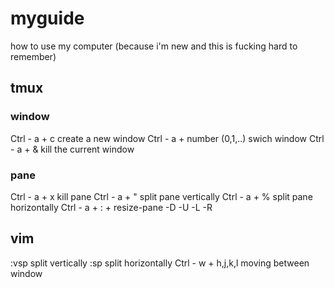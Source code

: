 # myguide
how to use my computer (because i'm new and this is fucking hard to remember)

## tmux

### window
Ctrl - a +  c              create a new window
Ctrl - a + number (0,1,..) swich window
Ctrl - a + &               kill the current window

### pane
Ctrl - a + x                kill pane
Ctrl - a + "               split pane vertically
Ctrl - a + %               split pane horizontally
Ctrl - a + : + resize-pane -D -U -L -R


## vim
:vsp                       split vertically
:sp                        split horizontally
Ctrl - w + h,j,k,l         moving between window

